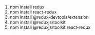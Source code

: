 1. npm install redux
2. npm install react-redux
3. npm install @redux-devtools/extension
4. npm install @reduxjs/toolkit
5. npm install @reduxjs/toolkit react-redux
